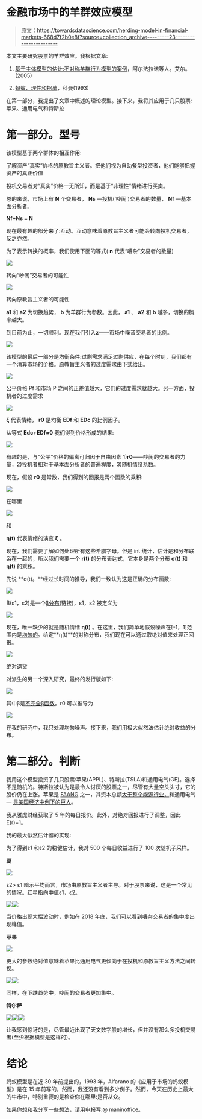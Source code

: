 # 金融市场中的羊群效应模型

> 原文：<https://towardsdatascience.com/herding-model-in-financial-markets-668d7f2b0e8f?source=collection_archive---------23----------------------->

本文主要研究股票的羊群效应。我根据文章:
1) [基于主体模型的估计:不对称羊群行为模型的案例](https://www.researchgate.net/publication/5144598_Estimation_of_Agent-Based_Models_The_Case_of_an_Asymmetric_Herding_Model)，阿尔法拉诺等人。艾尔。(2005)

2) [蚂蚁、理性和招募](https://www.jstor.org/stable/2118498?seq=1)，科曼(1993)

在第一部分，我提出了文章中概述的理论模型。接下来，我将其应用于几只股票:苹果、通用电气和特斯拉

# **第一部分。型号**

该模型基于两个群体的相互作用:

了解资产“真实”价格的原教旨主义者。把他们视为自助餐型投资者，他们能够把握资产的真正价值

投机交易者对“真实”价格一无所知，而是基于“非理性”情绪进行买卖。

总的来说，市场上有 **N** 个交易者， **Ns** —投机(‘吵闹’)交易者的数量， **Nf** —基本面分析者。

**Nf+Ns = N**

现在最有趣的部分来了:互动。互动意味着原教旨主义者可能会转向投机交易者，反之亦然。

为了表示转换的概率，我们使用下面的等式( **n** 代表“嘈杂”交易者的数量)

![](img/c242ac0c7b57542b4503c6b10199c556.png)

转向“吵闹”交易者的可能性

![](img/076a98670a48dd7fe333d10ddc64646c.png)

转向原教旨主义者的可能性

**a1** 和 **a2** 为切换趋势， **b** 为羊群行为参数。因此， **a1** 、 **a2** 和 **b** 越多，切换的概率越大。

到目前为止，一切顺利。现在我们引入**z**——市场中噪音交易者的比例。

![](img/d6024f52c7312925431d44e7b4371249.png)

该模型的最后一部分是均衡条件:过剩需求满足过剩供应，在每个时刻，我们都有一个清算市场的价格。原教旨主义者的过度需求由下式给出。

![](img/c524865f0f841fe7aae3e8a31efe92e3.png)

公平价格 Pf 和市场 P 之间的正差值越大，它们的过度需求就越大。另一方面，投机者的过度需求

![](img/ea21093856ab805a3a80f79b77a77363.png)

**ξ** 代表情绪， **r0** 是均衡 **EDf** 和 **EDc** 的比例因子。

从等式 **Edc+EDf=0** 我们得到价格形成的结果:

![](img/d2d5bec9f731493b799ab15a35182385.png)

有趣的是，与“公平”价格的偏离可归因于自由因素 1)**r0**——吵闹的交易者的力量，2)投机者相对于基本面分析者的普遍程度，3)随机情绪系数。

现在，假设 **r0** 是常数，我们得到的回报是两个函数的乘积:

![](img/a549bed729aec013c3f9acb841438119.png)

在哪里

![](img/a43850d7f36949510c55d981c1fd5cf1.png)

和

**η(t)** 代表情绪的演变 **ξ** 。

现在，我们需要了解如何处理所有这些希腊字母。但是 int 统计，估计是和分布联系在一起的，所以我们需要一个 **r(t)** 的分布表达式，它本身是两个分布 **σ(t)** 和 **η(t)** 的乘积。

先说 **σ(t)。**经过长时间的推导，我们一致认为这是正确的分布函数:

![](img/87b218f2fd13daa19536be3fb114e8e5.png)

B(ε1，ε2)是一个[β分布](https://en.wikipedia.org/wiki/Beta_distribution)(链接)，ε1，ε2 被定义为

![](img/a5b428f345bd2ab6bc7fecfee619c6df.png)

现在，唯一缺少的就是随机情绪 **η(t)** 。在这里，我们简单地假设噪声在[-1，1]范围内是[均匀的](https://en.wikipedia.org/wiki/Uniform_distribution_(continuous))。给定**η(t)**的对称分布，我们现在可以通过取绝对值来处理正回报。

![](img/530b2b6c57d8984dedacff0b2abcb397.png)

绝对退货

对派生的另一个深入研究，最终的发行版如下:

![](img/d06903adfcb05da4df592b5d53e5f2e5.png)

其中β是[不完全β函数](http://mathworld.wolfram.com/IncompleteBetaFunction.html)。r0 可以推导为

![](img/403d648d034d8442ca60feff96b97dfb.png)

在我的研究中，我只处理均匀噪声。接下来，我们用极大似然法估计绝对收益的分布。

# 第二部分。判断

我用这个模型投资了几只股票:苹果(APPL)、特斯拉(TSLA)和通用电气(GE)。选择不是随机的。特斯拉被认为是最令人讨厌的股票之一，尽管有大量空头头寸，它的股价仍在上涨。苹果是 [FAANG](https://en.wikipedia.org/wiki/Facebook,_Apple,_Amazon,_Netflix_and_Google) 之一，其资本总额[大于整个能源行业，](https://markets.businessinsider.com/news/stocks/apple-market-cap-higher-than-us-energy-sector-baml-analysts-2019-11-1028693047)和通用电气— [是美国经济中倒下的巨人](https://www.bloomberg.com/graphics/2019-general-electric-rise-and-downfall/)。

我从雅虎财经获取了 5 年的每日报价。此外，对绝对回报进行了调整，因此 E(r)=1。

我的最大似然估计器的实现:

为了得到ε1 和ε2 的稳健估计，我对 500 个每日收益进行了 100 次随机子采样。

**葛**

![](img/ef35a6cbcdd83ed90aa609aa8ede7ab4.png)

ε2> ε1 暗示平均而言，市场由原教旨主义者主导。对于股票来说，这是一个常见的情况。红星指向中值ε1，ε2。

![](img/cf9ad2ba39887904396fc33f1b1e3f3c.png)![](img/16238c6ecab630e92a17434688476ce4.png)

当价格出现大幅波动时，例如在 2018 年底，我们可以看到嘈杂交易者的集中度出现峰值。

**苹果**

![](img/a19d645dad81d5f130a857a446ca3dc6.png)

更大的参数绝对值意味着苹果比通用电气更倾向于在投机和原教旨主义方法之间转换。

![](img/f69ed184095922d9c357d9997065cadf.png)![](img/27166fbeef4f15283a4bbd5bc49e8fe2.png)

同样，在下跌趋势中，吵闹的交易者更加集中。

**特尔萨**

![](img/4da325abbb48178091cbd32a853f416c.png)![](img/f215a918207d7ac16d857f58fe3c6c3b.png)![](img/de4632e45b995c2543709514ef1d02d0.png)

让我感到惊讶的是，尽管最近出现了天文数字般的增长，但并没有那么多投机交易者(至少根据模型是这样的)。

# 结论

蚂蚁模型是在近 30 年前提出的，1993 年，Alfarano 的《应用于市场的蚂蚁模型》是在 15 年前写的，然而，我还没有看到多少例子。然而，今天在历史上最大的牛市中，特别重要的是检查你在哪里:是否从众。

如果你想和我分享一些想法，请用电报写:@ maninoffice。